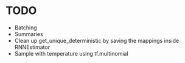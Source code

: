 # TODO
- Batching
- Summaries
- Clean up get_unique_deterministic by saving the mappings inside RNNEstimator
- Sample with temperature using tf.multinomial